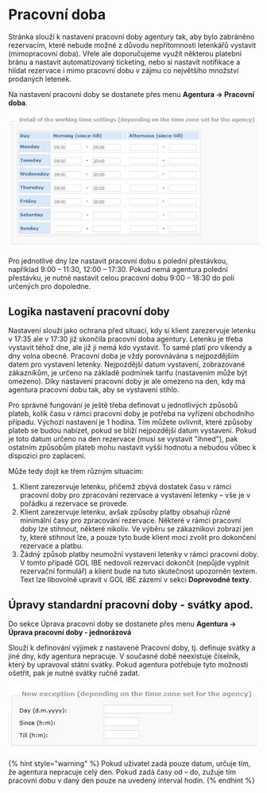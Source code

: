 # Pracovní doba

Stránka slouží k nastavení pracovní doby agentury tak, aby bylo zabráněno rezervacím, které nebude možné z důvodu nepřítomnosti letenkářů vystavit \(mimopracovní doba\). Vřele ale doporučujeme využít některou platební bránu a nastavit automatizovaný ticketing, nebo si nastavit notifikace a hlídat rezervace i mimo pracovní dobu v zájmu co největšího množství prodaných letenek.

Na nastavení pracovní doby se dostanete přes menu **Agentura -&gt; Pracovní doba**.

![](../.gitbook/assets/image%20%2810%29.png)

Pro jednotlivé dny lze nastavit pracovní dobu s polední přestávkou, například 9:00 – 11:30, 12:00 – 17:30. Pokud nemá agentura polední přestávku, je nutné nastavit celou pracovní dobu 9:00 – 18:30 do polí určených pro dopoledne.

## Logika nastavení pracovní doby

Nastavení slouží jako ochrana před situací, kdy si klient zarezervuje letenku v 17:35 ale v 17:30 již skončila pracovní doba agentury. Letenku je třeba vystavit téhož dne, ale již ji nemá kdo vystavit. To samé platí pro víkendy a dny volna obecně. Pracovní doba je vždy porovnávána s nejpozdějším datem pro vystavení letenky. Nejpozdější datum vystavení, zobrazované zákazníkům, je určeno na základě podmínek tarifu \(nastavením může být omezeno\). Díky nastavení pracovní doby je ale omezeno na den, kdy má agentura pracovní dobu tak, aby se vystavení stihlo.

Pro správné fungování je ještě třeba definovat u jednotlivých způsobů plateb, kolik času v rámci pracovní doby je potřeba na vyřízení obchodního případu. Výchozí nastavení je 1 hodina. Tím můžete ovlivnit, které způsoby plateb se budou nabízet, pokud se blíží nejpozdější datum vystavení. Pokud je toto datum určeno na den rezervace \(musí se vystavit "ihned"\), pak ostatním způsobům plateb mohu nastavit vyšší hodnotu a nebudou vůbec k dispozici pro zaplacení.

Může tedy dojít ke třem různým situacím:

1. Klient zarezervuje letenku, přičemž zbývá dostatek času v rámci pracovní doby pro zpracování rezervace a vystavení letenky – vše je v pořádku a rezervace se provede.
2. Klient zarezervuje letenku, avšak způsoby platby obsahují různé minimální časy pro zpracování rezervace. Některé v rámci pracovní doby lze stihnout, některé nikoliv. Ve výběru se zákazníkovi zobrazí jen ty, které stihnout lze, a pouze tyto bude klient moci zvolit pro dokončení rezervace a platbu.
3. Žádný způsob platby neumožní vystavení letenky v rámci pracovní doby. V tomto případě GOL IBE nedovolí rezervaci dokončit \(nepůjde vyplnit rezervační formulář\) a klient bude na tuto skutečnost upozorněn textem. Text lze libovolně upravit v GOL IBE zázemí v sekci **Doprovodné texty**.

## Úpravy standardní pracovní doby - svátky apod.

Do sekce Úprava pracovní doby se dostanete přes menu **Agentura -&gt; Úprava pracovní doby - jednorázová**

Slouží k definování výjimek z nastavené Pracovní doby, tj. definuje svátky a jiné dny, kdy agentura nepracuje. V současné době neexistuje číselník, který by upravoval státní svátky. Pokud agentura potřebuje tyto možnosti ošetřit, pak je nutné svátky ručně zadat.

![](../.gitbook/assets/image%20%2813%29.png)

{% hint style="warning" %}
Pokud uživatel zadá pouze datum, určuje tím, že agentura nepracuje celý den. Pokud zadá časy od – do, zužuje tím pracovní dobu v daný den pouze na uvedený interval hodin.
{% endhint %}

